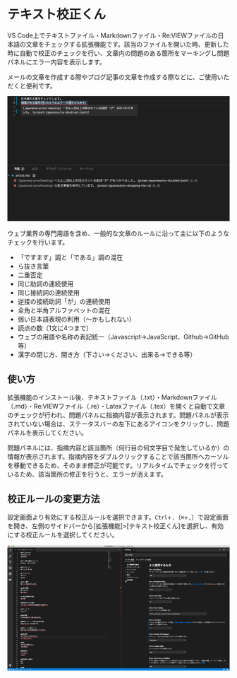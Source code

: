 # テキスト校正くん

VS Code上でテキストファイル・Markdownファイル・Re:VIEWファイルの日本語の文章をチェックする拡張機能です。該当のファイルを開いた時、更新した時に自動で校正のチェックを行い、文章内の問題のある箇所をマーキングし問題パネルにエラー内容を表示します。

メールの文章を作成する際やブログ記事の文章を作成する際などに、ご使用いただくと便利です。

![デモ](images/demo.gif)

ウェブ業界の専門用語を含め、一般的な文章のルールに沿って主に以下のようなチェックを行います。

- 「ですます」調と「である」調の混在
- ら抜き言葉
- 二重否定
- 同じ助詞の連続使用
- 同じ接続詞の連続使用
- 逆接の接続助詞「が」の連続使用
- 全角と半角アルファベットの混在
- 弱い日本語表現の利用（〜かもしれない）
- 読点の数（1文に4つまで）
- ウェブの用語や名称の表記統一（Javascript→JavaScript、Github→GitHub等）
- 漢字の閉じ方、開き方（下さい→ください、出来る→できる等）

## 使い方

拡張機能のインストール後、テキストファイル（.txt）・Markdownファイル（.md）・Re:VIEWファイル（.re）・Latexファイル（.tex）を開くと自動で文章のチェックが行われ、問題パネルに指摘内容が表示されます。問題パネルが表示されていない場合は、ステータスバーの左下にあるアイコンをクリックし、問題パネルを表示してください。

問題パネルには、指摘内容と該当箇所（何行目の何文字目で発生しているか）の情報が表示されます。指摘内容をダブルクリックすることで該当箇所へカーソルを移動できるため、そのまま修正が可能です。リアルタイムでチェックを行っているため、該当箇所の修正を行うと、エラーが消えます。

## 校正ルールの変更方法

設定画面より有効にする校正ルールを選択できます。`Ctrl`+`,`（`⌘`+`,`）で設定画面を開き、左側のサイドバーから[拡張機能]>[テキスト校正くん]を選択し、有効にする校正ルールを選択してください。

![](images/demo_setting.gif)